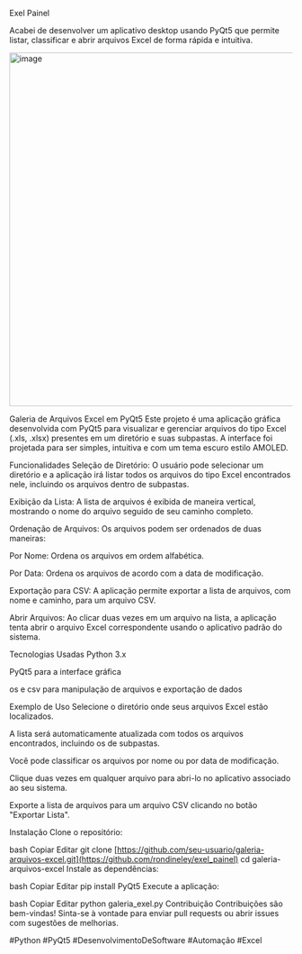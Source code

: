 Exel Painel

Acabei de desenvolver um aplicativo desktop usando PyQt5 que permite listar, classificar e abrir arquivos Excel de forma rápida e intuitiva. 

<img width="799" height="628" alt="image" src="https://github.com/user-attachments/assets/a4c115eb-86c1-4ac1-be49-68a8d4a07466" />

Galeria de Arquivos Excel em PyQt5
Este projeto é uma aplicação gráfica desenvolvida com PyQt5 para visualizar e gerenciar arquivos do tipo Excel (.xls, .xlsx) presentes em um diretório e suas subpastas. A interface foi projetada para ser simples, intuitiva e com um tema escuro estilo AMOLED.

Funcionalidades
Seleção de Diretório:
O usuário pode selecionar um diretório e a aplicação irá listar todos os arquivos do tipo Excel encontrados nele, incluindo os arquivos dentro de subpastas.

Exibição da Lista:
A lista de arquivos é exibida de maneira vertical, mostrando o nome do arquivo seguido de seu caminho completo.

Ordenação de Arquivos:
Os arquivos podem ser ordenados de duas maneiras:

Por Nome: Ordena os arquivos em ordem alfabética.

Por Data: Ordena os arquivos de acordo com a data de modificação.

Exportação para CSV:
A aplicação permite exportar a lista de arquivos, com nome e caminho, para um arquivo CSV.

Abrir Arquivos:
Ao clicar duas vezes em um arquivo na lista, a aplicação tenta abrir o arquivo Excel correspondente usando o aplicativo padrão do sistema.

Tecnologias Usadas
Python 3.x

PyQt5 para a interface gráfica

os e csv para manipulação de arquivos e exportação de dados

Exemplo de Uso
Selecione o diretório onde seus arquivos Excel estão localizados.

A lista será automaticamente atualizada com todos os arquivos encontrados, incluindo os de subpastas.

Você pode classificar os arquivos por nome ou por data de modificação.

Clique duas vezes em qualquer arquivo para abri-lo no aplicativo associado ao seu sistema.

Exporte a lista de arquivos para um arquivo CSV clicando no botão "Exportar Lista".

Instalação
Clone o repositório:

bash
Copiar
Editar
git clone [https://github.com/seu-usuario/galeria-arquivos-excel.git](https://github.com/rondineley/exel_painel)
cd galeria-arquivos-excel
Instale as dependências:

bash
Copiar
Editar
pip install PyQt5
Execute a aplicação:

bash
Copiar
Editar
python galeria_exel.py
Contribuição
Contribuições são bem-vindas! Sinta-se à vontade para enviar pull requests ou abrir issues com sugestões de melhorias.

#Python #PyQt5 #DesenvolvimentoDeSoftware #Automação #Excel
